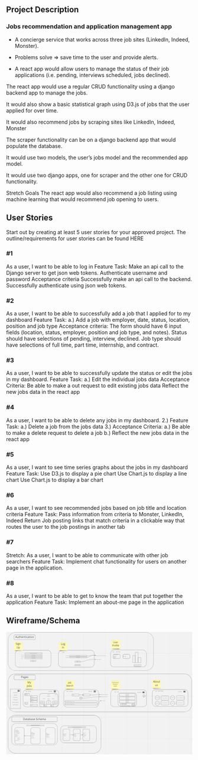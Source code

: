 ## Project Description

### Jobs recommendation and application management app

- A concierge service that works across three job sites (LinkedIn, Indeed, Monster).

- Problems solve => save time to the user and provide alerts.

- A react app would allow users to manage the status of their job applications (i.e. pending, interviews scheduled, jobs declined). 

The react app would use a regular CRUD functionality using a django backend app to manage the jobs. 

It would also show a basic statistical graph using D3.js of jobs that the user applied for over time.

It would also recommend jobs by scraping sites like LinkedIn, Indeed, Monster 

The scraper functionality can be on a django backend app that would populate the database.

It would use two models, the user’s jobs model and the recommended app model.

It would use two django apps, one for scraper and the other one for CRUD functionality.

Stretch Goals
The react app would also recommend a job listing using machine learning that would recommend job opening to users.

## User Stories

Start out by creating at least 5 user stories for your approved project. The outline/requirements for user stories can be found HERE

### \#1

As a user, I want to be able to log in
Feature Task: 
Make an api call to the Django server to get json web tokens.
Authenticate username and password
Acceptance criteria
Successfully make an api call to the backend.
Successfully authenticate using json web tokens.

### \#2

As a user, I want to be able to successfully add a job that I applied for to my dashboard
 Feature Task:
                 a.) Add a job with employer, date, status, location, position and job type
 Acceptance criteria:
The form should have 6 input fields (location, status, employer, position and job type, and notes).
Status should have selections of pending, interview, declined.
Job type should have selections of full time, part time, internship, and contract.

### \#3

As a user, I want to be able to successfully update the status or edit  the jobs in my dashboard. 
 Feature Task:
                 a.) Edit the individual jobs data
Acceptance Criteria:
Be able to make a out request to edit existing jobs data
Reflect the new jobs data in the react app

### \#4 

As a user, I want to be able to delete any jobs in my dashboard.
      2.)  Feature Task:
	     a.) Delete a job from the jobs data
      3.)  Acceptance Criteria:
	      a.) Be able to make a delete request to delete a job
	      b.) Reflect the new jobs data in the react app
	
### \#5

As a user, I want to see time series graphs about the jobs in my dashboard
Feature Task:
Use D3.js to display a pie chart
Use Chart.js to display a line chart
Use Chart.js to display a bar chart

### \#6

As a user, I want to see recommended jobs based on job title and location criteria
Feature Task:
Pass information from criteria to Monster, LinkedIn, Indeed
Return Job posting links that match criteria in a clickable way that routes the user to the job postings in another tab


### \#7

Stretch: As a user, I want to be able to communicate with other job searchers
Feature Task:
Implement chat functionality for users on another page in the application.

### \#8

As a user, I want to be able to get to know the team that put together the application
Feature Task:
Implement an about-me page in the application

## Wireframe/Schema

![img](https://github.com/TEAMV4D3R/project_prep/blob/46842c719d17f908dd4d817e8f136c372702cf23/WireframeplusSchema.png)


